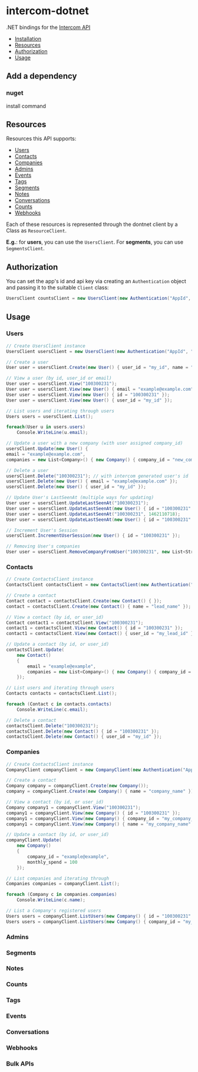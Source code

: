 # intercom-dotnet

.NET bindings for the [Intercom API](https://api.intercom.io/docs)

 - [Installation](#installation)
 - [Resources](#resources)
 - [Authorization](#authorization)
 - [Usage](#usage)


## Add a dependency


### nuget

install command

## Resources

Resources this API supports:

- [Users](#users)
- [Contacts](#contacts)
- [Companies](#companies)
- [Admins](#admins)
- [Events](#events)
- [Tags](#tags)
- [Segments](#segments)
- [Notes](#notes)
- [Conversations](#conversations)
- [Counts](#counts)
- [Webhooks](#webhooks)

Each of these resources is represented through the dontnet client by a Class as `ResourceClient`.

**E.g.**: for **users**, you can use the `UsersClient`. For **segments**, you can use `SegmentsClient`.


## Authorization

You can set the app's id and api key via creating an `Authentication` object and passing it to the suitable `Client` class:

```cs
UsersClient countsClient = new UsersClient(new Authentication("AppId", "AppKey"));
```


## Usage

### Users


```cs
// Create UsersClient instance
UsersClient usersClient = new UsersClient(new Authentication("AppId", "AppKey"));

// Create a user
User user = usersClient.Create(new User() { user_id = "my_id", name = "first last" });

// View a user (by id, user_id or email)
User user = usersClient.View("100300231");
User user = usersClient.View(new User() { email = "example@example.com" });
User user = usersClient.View(new User() { id = "100300231" });
User user = usersClient.View(new User() { user_id = "my_id" });

// List users and iterating through users
Users users = usersClient.List();

foreach(User u in users.users)
    Console.WriteLine(u.email);

// Update a user with a new company (with user assigned company_id)
usersClient.Update(new User() { 
email = "example@example.com", 
companies = new List<Company>() { new Company() { company_id = "new_company" } } });

// Delete a user
usersClient.Delete("100300231"); // with intercom generated user's id
usersClient.Delete(new User() { email = "example@example.com" });
usersClient.Delete(new User() { user_id = "my_id" });

// Update User's LastSeenAt (multiple ways for updating)
User user = usersClient.UpdateLastSeenAt("100300231");
User user = usersClient.UpdateLastSeenAt(new User() { id = "100300231" });
User user = usersClient.UpdateLastSeenAt("100300231", 1462110718);
User user = usersClient.UpdateLastSeenAt(new User() { id = "100300231" }, 1462110718);

// Increment User's Session
usersClient.IncrementUserSession(new User() { id = "100300231" });

// Removing User's companies
User user = usersClient.RemoveCompanyFromUser("100300231", new List<String>() { "true_company" });

```

### Contacts

```cs
// Create ContactsClient instance
ContactsClient contactsClient = new ContactsClient(new Authentication("AppId", "AppKey"));

// Create a contact
Contact contact = contactsClient.Create(new Contact() { });
contact = contactsClient.Create(new Contact() { name = "lead_name" });

// View a contact (by id, or user_id)
Contact contact1 = contactsClient.View("100300231");
contact1 = contactsClient.View(new Contact() { id = "100300231" });
contact1 = contactsClient.View(new Contact() { user_id = "my_lead_id" });

// Update a contact (by id, or user_id)
contactsClient.Update(
    new Contact()
    {   
        email = "example@example", 
        companies = new List<Company>() { new Company() { company_id = "new_company" } }
    });

// List users and iterating through users
Contacts contacts = contactsClient.List();

foreach (Contact c in contacts.contacts)
    Console.WriteLine(c.email);

// Delete a contact
contactsClient.Delete("100300231");
contactsClient.Delete(new Contact() { id = "100300231" });
contactsClient.Delete(new Contact() { user_id = "my_id" });
```

### Companies

```cs
// Create ContactsClient instance
CompanyClient companyClient = new CompanyClient(new Authentication("AppId", "AppKey"));

// Create a contact
Company company = companyClient.Create(new Company());
company = companyClient.Create(new Company() { name = "company_name" });

// View a contact (by id, or user_id)
Company company1 = companyClient.View("100300231");
company1 = companyClient.View(new Company() { id = "100300231" });
company1 = companyClient.View(new Company() { company_id = "my_company_id" });
company1 = companyClient.View(new Company() { name = "my_company_name" });

// Update a contact (by id, or user_id)
companyClient.Update(
    new Company()
    {   
        company_id = "example@example", 
        monthly_spend = 100
    });

// List companies and iterating through
Companies companies = companyClient.List();

foreach (Company c in companies.companies)
    Console.WriteLine(c.name);

// List a Company's registered users
Users users = companyClient.ListUsers(new Company() { id = "100300231" });
Users users = companyClient.ListUsers(new Company() { company_id = "my_company_id" });
```

### Admins

### Segments

### Notes

### Counts

### Tags

### Events

### Conversations

### Webhooks

### Bulk APIs


